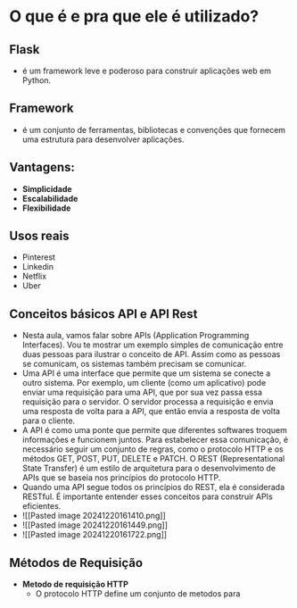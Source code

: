 # O que é e pra que ele é utilizado?
## Flask
- é um framework leve e poderoso para construir aplicações web em Python.
## Framework
- é um conjunto de ferramentas, bibliotecas e convenções que fornecem uma estrutura para desenvolver aplicações.
## Vantagens:
- **Simplicidade**
- **Escalabilidade**
- **Flexibilidade**
## Usos reais
- Pinterest
- Linkedin
- Netflix 
- Uber
## Conceitos básicos API e API Rest
- Nesta aula, vamos falar sobre APIs (Application Programming Interfaces). Vou te mostrar um exemplo simples de comunicação entre duas pessoas para ilustrar o conceito de API. Assim como as pessoas se comunicam, os sistemas também precisam se comunicar. 
- Uma API é uma interface que permite que um sistema se conecte a outro sistema. Por exemplo, um cliente (como um aplicativo) pode enviar uma requisição para uma API, que por sua vez passa essa requisição para o servidor. O servidor processa a requisição e envia uma resposta de volta para a API, que então envia a resposta de volta para o cliente. 
- A API é como uma ponte que permite que diferentes softwares troquem informações e funcionem juntos. Para estabelecer essa comunicação, é necessário seguir um conjunto de regras, como o protocolo HTTP e os métodos GET, POST, PUT, DELETE e PATCH. O REST (Representational State Transfer) é um estilo de arquitetura para o desenvolvimento de APIs que se baseia nos princípios do protocolo HTTP. 
- Quando uma API segue todos os princípios do REST, ela é considerada RESTful. É importante entender esses conceitos para construir APIs eficientes.
- ![[Pasted image 20241220161410.png]]
- ![[Pasted image 20241220161449.png]]
- ![[Pasted image 20241220161722.png]]
## Métodos de Requisição
- **Metodo de requisição HTTP**
	- O protocolo HTTP define um conjunto de metodos para 